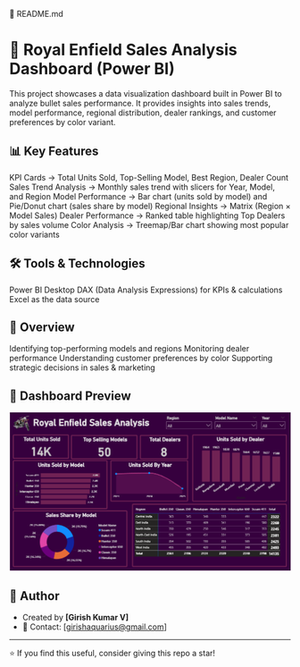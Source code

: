 📝 README.md
# 👥 Royal Enfield Sales Analysis Dashboard (Power BI)
This project showcases a data visualization dashboard built in Power BI to analyze bullet sales performance. It provides insights into sales trends, model performance, regional distribution, dealer rankings, and customer preferences by color variant.

## 📊 Key Features
KPI Cards → Total Units Sold, Top-Selling Model, Best Region, Dealer Count
Sales Trend Analysis → Monthly sales trend with slicers for Year, Model, and Region
Model Performance → Bar chart (units sold by model) and Pie/Donut chart (sales share by model)
Regional Insights → Matrix (Region × Model Sales)
Dealer Performance → Ranked table highlighting Top Dealers by sales volume
Color Analysis → Treemap/Bar chart showing most popular color variants

## 🛠 Tools & Technologies
Power BI Desktop
DAX (Data Analysis Expressions) for KPIs & calculations
Excel as the data source

## 📌 Overview
Identifying top-performing models and regions
Monitoring dealer performance
Understanding customer preferences by color
Supporting strategic decisions in sales & marketing

## 📸 Dashboard Preview
![Dashboard Preview](dashboard_preview.png)

## 🔗 Author
- Created by **[Girish Kumar V]**
- 📧 Contact: [girishaquarius@gmail.com]
---
⭐ If you find this useful, consider giving this repo a star!
